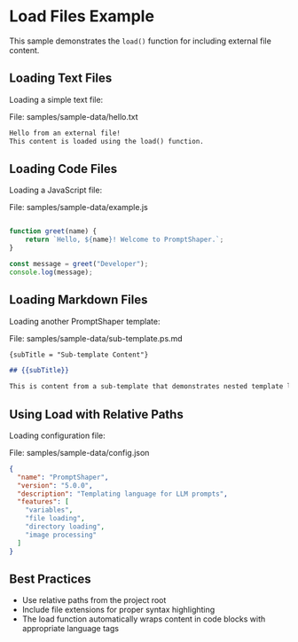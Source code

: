 # Load Files Example

This sample demonstrates the `load()` function for including external file content.

## Loading Text Files

Loading a simple text file:

File: samples/sample-data/hello.txt
```txt
Hello from an external file!
This content is loaded using the load() function.
```

## Loading Code Files

Loading a JavaScript file:

File: samples/sample-data/example.js
```js

function greet(name) {
    return `Hello, ${name}! Welcome to PromptShaper.`;
}

const message = greet("Developer");
console.log(message);
```

## Loading Markdown Files

Loading another PromptShaper template:

File: samples/sample-data/sub-template.ps.md
```md
{subTitle = "Sub-template Content"}

## {{subTitle}}

This is content from a sub-template that demonstrates nested template loading.
```

## Using Load with Relative Paths

Loading configuration file:

File: samples/sample-data/config.json
```json
{
  "name": "PromptShaper",
  "version": "5.0.0",
  "description": "Templating language for LLM prompts",
  "features": [
    "variables",
    "file loading",
    "directory loading",
    "image processing"
  ]
}
```

## Best Practices

- Use relative paths from the project root
- Include file extensions for proper syntax highlighting
- The load function automatically wraps content in code blocks with appropriate language tags
